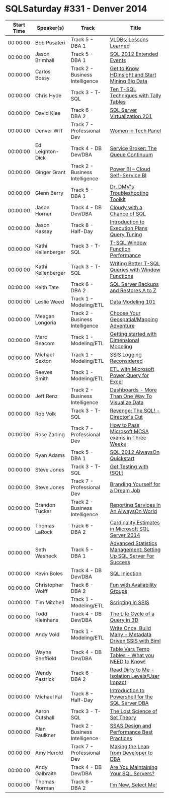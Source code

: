 # SQLSaturday #331 - Denver 2014
Start Time|Speaker(s)|Track|Title
---|---|---|---
00:00:00|Bob Pusateri|Track 5 - DBA 1|[VLDBs: Lessons Learned](10599.md)
00:00:00|Jason Brimhall|Track 5 - DBA 1|[SQL 2012 Extended Events](10871.md)
00:00:00|Carlos Bossy|Track 2 - Business Intelligence|[Get to Know HDInsight and Start Mining Big Data](11370.md)
00:00:00|Chris Hyde|Track 3 - T-SQL|[Ten T-SQL Techniques with Tally Tables](11532.md)
00:00:00|David Klee|Track 6 - DBA 2|[SQL Server Virtualization 201](12612.md)
00:00:00|Denver WIT|Track 7 - Professional Dev|[Women in Tech Panel](13184.md)
00:00:00|Ed Leighton-Dick|Track 4 - DB Dev/DBA|[Service Broker: The Queue Continuum](13683.md)
00:00:00|Ginger Grant|Track 2 - Business Intelligence|[Power BI –  Cloud Self-Service BI](14665.md)
00:00:00|Glenn Berry|Track 5 - DBA 1|[Dr. DMV's Troubleshooting Toolkit](14696.md)
00:00:00|Jason Horner|Track 4 - DB Dev/DBA|[Cloudy with a Chance of SQL](15855.md)
00:00:00|Jason Kassay|Track 8 - Half-Day|[Introduction to Execution Plans  Query Tuning](16892.md)
00:00:00|Kathi Kellenberger|Track 3 - T-SQL|[T-SQL Window Function Performance](18440.md)
00:00:00|Kathi Kellenberger|Track 3 - T-SQL|[Writing Better T-SQL Queries with Window Functions](18441.md)
00:00:00|Keith Tate|Track 6 - DBA 2|[SQL Server Backups and Restores A to Z](18862.md)
00:00:00|Leslie Weed|Track 1 - Modeling/ETL|[Data Modeling 101](19144.md)
00:00:00|Meagan Longoria|Track 2 - Business Intelligence|[Choose Your Geospatial/Mapping Adventure](19210.md)
00:00:00|Marc Beacom|Track 1 - Modeling/ETL|[Getting started with Dimensional Modeling](19431.md)
00:00:00|Michael Sexton|Track 1 - Modeling/ETL|[SSIS Logging Reconsidered](20597.md)
00:00:00|Reeves Smith|Track 1 - Modeling/ETL|[ETL with Microsoft Power Query for Excel](22784.md)
00:00:00|Jeff Renz|Track 2 - Business Intelligence|[Dashboards - More Than One Way To Visualize Data](22932.md)
00:00:00|Rob Volk|Track 3 - T-SQL|[Revenge: The SQL! - Director's Cut](23346.md)
00:00:00|Rose Zarling|Track 7 - Professional Dev|[How to Pass Microsoft MCSA exams in Three Weeks](23448.md)
00:00:00|Ryan Adams|Track 5 - DBA 1|[SQL 2012 AlwaysOn Quickstart](23760.md)
00:00:00|Steve Jones|Track 3 - T-SQL|[Get Testing with tSQLt](24559.md)
00:00:00|Steve Jones|Track 7 - Professional Dev|[Branding Yourself for a Dream Job](24561.md)
00:00:00|Brandon Tucker|Track 2 - Business Intelligence|[Reporting Services In An AlwaysOn World](24615.md)
00:00:00|Thomas LaRock|Track 6 - DBA 2|[Cardinality Estimates in Microsoft SQL Server 2014](25152.md)
00:00:00|Seth Washeck|Track 5 - DBA 1|[Advanced Statistics Management: Setting Up SQL Server For Success](25937.md)
00:00:00|Kevin Boles|Track 4 - DB Dev/DBA|[SQL Injection](26478.md)
00:00:00|Christopher Wolff|Track 6 - DBA 2|[Fun with Availability Groups](26565.md)
00:00:00|Tim Mitchell|Track 1 - Modeling/ETL|[Scripting in SSIS](26634.md)
00:00:00|Todd Kleinhans|Track 4 - DB Dev/DBA|[The Life Cycle of a Query in 3D](26963.md)
00:00:00|Andy Vold|Track 1 - Modeling/ETL|[Write Once, Build Many - Metadata Driven SSIS with Biml](27540.md)
00:00:00|Wayne Sheffield|Track 4 - DB Dev/DBA|[Table Vars  Temp Tables - What you NEED to Know!](27764.md)
00:00:00|Wendy Pastrick|Track 6 - DBA 2|[Read Dirty to Me - Isolation Levels/User Impact](27823.md)
00:00:00|Michael Fal|Track 8 - Half-Day|[Introduction to Powershell for the SQL Server DBA](34785.md)
00:00:00|Aaron Cutshall|Track 3 - T-SQL|[The Lost Science of Set Theory](8947.md)
00:00:00|Alan Faulkner|Track 2 - Business Intelligence|[SSAS Design and Performance Best Practices](9070.md)
00:00:00|Amy Herold|Track 7 - Professional Dev|[Making the Leap from Developer to DBA](9411.md)
00:00:00|Andy Galbraith|Track 4 - DB Dev/DBA|[Are You Maintaining Your SQL Servers?](9614.md)
00:00:00|Thomas Norman|Track 6 - DBA 2|[I’m New, Select Me!](9854.md)
